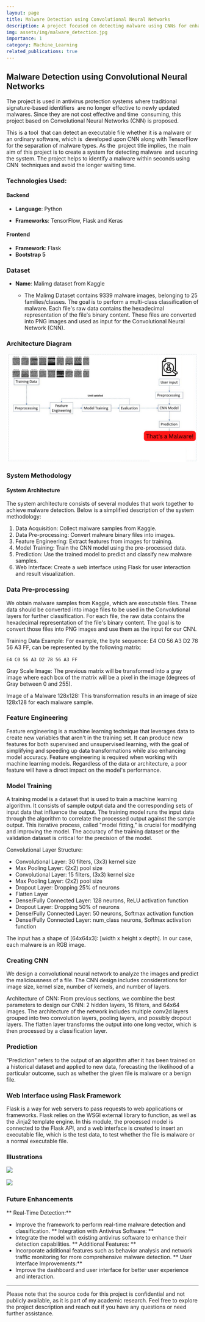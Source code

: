 ```yaml
---
layout: page
title: Malware Detection using Convolutional Neural Networks
description: A project focused on detecting malware using CNNs for enhanced security
img: assets/img/malware_detection.jpg
importance: 1
category: Machine_Learning
related_publications: true
---
```


## Malware Detection using Convolutional Neural Networks

The project is used in antivirus protection systems where traditional signature-based identifiers  are no longer effective to newly updated malwares. Since they are not cost effective and time  consuming, this project based on Convolutional Neural Networks (CNN) is proposed.  

This is a tool  that can detect an executable file whether it is a malware or an ordinary software, which is  developed upon CNN along with TensorFlow for the separation of malware types. As the  project title implies, the main aim of this project is to create a system for detecting malware  and securing the system. The project helps to identify a malware within seconds using CNN  techniques and avoid the longer waiting time.

### Technologies Used:

#### Backend

- **Language**: Python

- **Frameworks**: TensorFlow, Flask and Keras

#### Frontend

- **Framework**: Flask
- **Bootstrap 5**

### Dataset

- **Name**: Malimg dataset from Kaggle

  - The Malimg Dataset contains 9339 malware images, belonging to 25 families/classes. The goal is to perform a multi-class classification of malware. Each file's raw data contains the hexadecimal representation of the file's binary content. These files are converted into PNG images and used as input for the Convolutional Neural Network (CNN).

### Architecture Diagram

![](https://raw.githubusercontent.com/sachindots/Projects/refs/heads/main/Diagrams/malwarearch.png)

### System Methodology

#### System Architecture 

The system architecture consists of several modules that work together to achieve malware detection. Below is a simplified description of the system methodology:

1.  Data Acquisition: Collect malware samples from Kaggle.
2.  Data Pre-processing: Convert malware binary files into images.
3.  Feature Engineering: Extract features from images for training.
4.  Model Training: Train the CNN model using the pre-processed data.
5.  Prediction: Use the trained model to predict and classify new malware samples.
6.  Web Interface: Create a web interface using Flask for user interaction and result visualization.

### Data Pre-processing

We obtain malware samples from Kaggle, which are executable files. These data should be converted into image files to be used in the Convolutional layers for further classification. For each file, the raw data contains the hexadecimal representation of the file's binary content. The goal is to convert those files into PNG images and use them as the input for our CNN.

Training Data Example: For example, the byte sequence: E4 C0 56 A3 D2 78 56 A3 FF, can be represented by the following matrix:

``E4 C0 56 A3
D2 78 56 A3
FF``

Gray Scale Image: The previous matrix will be transformed into a gray image where each box of the matrix will be a pixel in the image (degrees of Gray between 0 and 255).

Image of a Malware 128x128: This transformation results in an image of size 128x128 for each malware sample.

### Feature Engineering

Feature engineering is a machine learning technique that leverages data to create new variables that aren't in the training set. It can produce new features for both supervised and unsupervised learning, with the goal of simplifying and speeding up data transformations while also enhancing model accuracy. Feature engineering is required when working with machine learning models. Regardless of the data or architecture, a poor feature will have a direct impact on the model's performance.

### Model Training

A training model is a dataset that is used to train a machine learning algorithm. It consists of sample output data and the corresponding sets of input data that influence the output. The training model runs the input data through the algorithm to correlate the processed output against the sample output. This iterative process, called "model fitting," is crucial for modifying and improving the model. The accuracy of the training dataset or the validation dataset is critical for the precision of the model.

Convolutional Layer Structure:

-   Convolutional Layer: 30 filters, (3x3) kernel size
-   Max Pooling Layer: (2x2) pool size
-   Convolutional Layer: 15 filters, (3x3) kernel size
-   Max Pooling Layer: (2x2) pool size
-   Dropout Layer: Dropping 25% of neurons
-   Flatten Layer
-   Dense/Fully Connected Layer: 128 neurons, ReLU activation function
-   Dropout Layer: Dropping 50% of neurons
-   Dense/Fully Connected Layer: 50 neurons, Softmax activation function
-   Dense/Fully Connected Layer: num_class neurons, Softmax activation function

The input has a shape of [64x64x3]: [width x height x depth]. In our case, each malware is an RGB image.

### Creating CNN

We design a convolutional neural network to analyze the images and predict the maliciousness of a file. The CNN design includes considerations for image size, kernel size, number of kernels, and number of layers.

Architecture of CNN: From previous sections, we combine the best parameters to design our CNN: 2 hidden layers, 16 filters, and 64x64 images. The architecture of the network includes multiple conv2d layers grouped into two convolution layers, pooling layers, and possibly dropout layers. The flatten layer transforms the output into one long vector, which is then processed by a classification layer.

### Prediction

"Prediction" refers to the output of an algorithm after it has been trained on a historical dataset and applied to new data, forecasting the likelihood of a particular outcome, such as whether the given file is malware or a benign file.

### Web Interface using Flask Framework

Flask is a way for web servers to pass requests to web applications or frameworks. Flask relies on the WSGI external library to function, as well as the Jinja2 template engine. In this module, the processed model is connected to the Flask API, and a web interface is created to insert an executable file, which is the test data, to test whether the file is malware or a normal executable file.

### Illustrations

![](https://github.com/sachindots/Projects/assets/170783877/210d3522-13ae-4417-9937-9486b57dd4b1)

![](https://github.com/sachindots/Projects/assets/170783877/ca70bf85-8c22-4068-b128-4cd053e19256)

### Future Enhancements

** Real-Time Detection:** 
   -  Improve the framework to perform real-time malware detection and classification.
** Integration with Antivirus Software: **
   -  Integrate the model with existing antivirus software to enhance their detection capabilities.
** Additional Features: **
   -  Incorporate additional features such as behavior analysis and network traffic monitoring for more comprehensive malware detection.
** User Interface Improvements:**
   -  Improve the dashboard and user interface for better user experience and interaction.

---

Please note that the source code for this project is confidential and not publicly available, as it is part of my academic research. Feel free to explore the project description and reach out if you have any questions or need further assistance.
